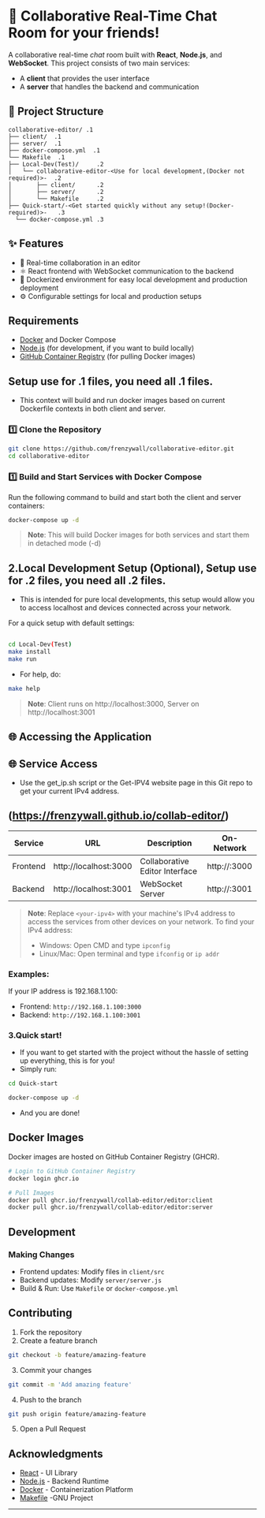 # 🔄 Collaborative Real-Time Chat Room for your friends!

A collaborative real-time *chat* room built with **React**, **Node.js**, and **WebSocket**. This project consists of two main services:

- A **client** that provides the user interface
- A **server** that handles the backend and communication

## 📁 Project Structure
```
collaborative-editor/ .1
├── client/  .1            
├── server/  .1            
├── docker-compose.yml  .1
└── Makefile  .1         
├── Local-Dev(Test)/     .2
│   └── collaborative-editor-<Use for local development,(Docker not required)>-  .2
│       ├── client/      .2
│       ├── server/      .2
│       └── Makefile     .2
├── Quick-start/-<Get started quickly without any setup!(Docker-required)>-   .3      
  └── docker-compose.yml .3

```

## ✨ Features

* 🔄 Real-time collaboration in an editor
* ⚛️ React frontend with WebSocket communication to the backend
* 🐳 Dockerized environment for easy local development and production deployment
* ⚙️ Configurable settings for local and production setups

##  Requirements

* [Docker](https://www.docker.com/) and Docker Compose
* [Node.js](https://nodejs.org/) (for development, if you want to build locally)
* [GitHub Container Registry](https://ghcr.io/) (for pulling Docker images)

##  Setup use for .1 files, you need all .1 files.

- This context will build and run docker images based on current Dockerfile contexts in both client and server.

### 1️⃣ Clone the Repository

```bash
git clone https://github.com/frenzywall/collaborative-editor.git
cd collaborative-editor
```

### 1️⃣ Build and Start Services with Docker Compose

Run the following command to build and start both the client and server containers:

```bash
docker-compose up -d
```

> **Note**: This will build Docker images for both services and start them in detached mode (-d)

## 2.Local Development Setup (Optional), Setup use for .2 files, you need all .2 files.

- This is intended for pure local developments, this setup would allow you to access localhost and devices connected across your network.

For a quick setup with default settings:

```bash

cd Local-Dev(Test)
make install
make run

```
- For help, do:
```bash
make help

```

> **Note**: Client runs on http://localhost:3000, Server on http://localhost:3001

## 🌐 Accessing the Application
## 🌐 Service Access

- Use the get_ip.sh script or the Get-IPV4 website page in this Git repo to get your current IPv4 address.

## (https://frenzywall.github.io/collab-editor/)

| Service  | URL                    | Description                    | On-Network                    |
|----------|------------------------|--------------------------------|-------------------------------|
| Frontend | http://localhost:3000  | Collaborative Editor Interface | http://<your-ipv4>:3000      |
| Backend  | http://localhost:3001  | WebSocket Server              | http://<your-ipv4>:3001      |

> **Note**: Replace `<your-ipv4>` with your machine's IPv4 address to access the services from other devices on your network.
> To find your IPv4 address:
> - Windows: Open CMD and type `ipconfig`
> - Linux/Mac: Open terminal and type `ifconfig` or `ip addr`

### Examples:
If your IP address is 192.168.1.100:
- Frontend: `http://192.168.1.100:3000`
- Backend: `http://192.168.1.100:3001`

### 3.Quick start!

- If you want to get started with the project without the hassle of setting up everything, this is for you!
- Simply run:

```bash
cd Quick-start
```

```bash
docker-compose up -d

````
- And you are done!

##  Docker Images

Docker images are hosted on GitHub Container Registry (GHCR).

```bash
# Login to GitHub Container Registry
docker login ghcr.io

# Pull Images
docker pull ghcr.io/frenzywall/collab-editor/editor:client
docker pull ghcr.io/frenzywall/collab-editor/editor:server
```

##  Development

### Making Changes
- Frontend updates: Modify files in `client/src`
- Backend updates: Modify `server/server.js`
- Build & Run: Use `Makefile` or `docker-compose.yml`

## Contributing

1. Fork the repository
2.  Create a feature branch
   ```bash
   git checkout -b feature/amazing-feature
   ```
3.  Commit your changes
   ```bash
   git commit -m 'Add amazing feature'
   ```
4.  Push to the branch
   ```bash
   git push origin feature/amazing-feature
   ```
5.  Open a Pull Request


##  Acknowledgments

- [React](https://reactjs.org/) - UI Library
- [Node.js](https://nodejs.org/) - Backend Runtime
- [Docker](https://www.docker.com/) - Containerization Platform
- [Makefile](https://www.gnu.org/software/make/#download) -GNU Project

---

